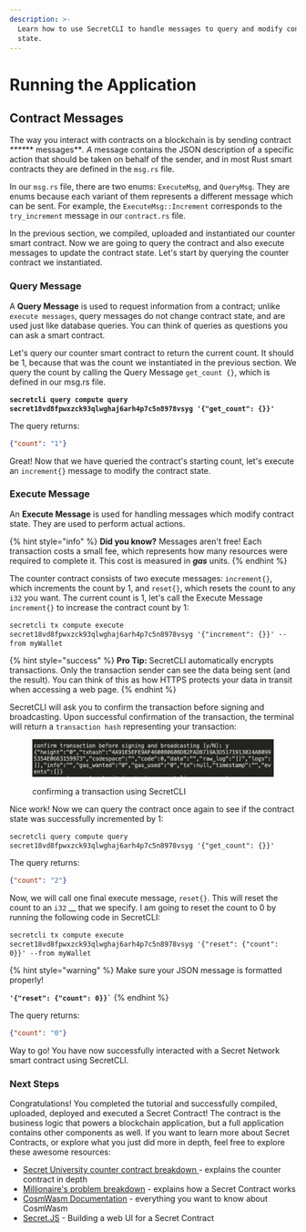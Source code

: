 ```yaml
---
description: >-
  Learn how to use SecretCLI to handle messages to query and modify contract
  state.
---
```


# Running the Application

## Contract Messages

The way you interact with contracts on a blockchain is by sending contract _****_** messages**_. A_ message contains the JSON description of a specific action that should be taken on behalf of the sender, and in most Rust smart contracts they are defined in the `msg.rs` file.&#x20;

In our `msg.rs` file,  there are two enums: `ExecuteMsg`, and `QueryMsg`. They are enums because each variant of them represents a different message which can be sent. For example, the `ExecuteMsg::Increment` corresponds to the `try_increment` message in our `contract.rs` file.

In the previous section, we compiled, uploaded and instantiated our counter smart contract. Now we are going to query the contract and also execute messages to update the contract state. Let's start by querying the counter contract we instantiated.&#x20;

### Query Message

A **Query Message** is used to request information from a contract; unlike `execute messages`, query messages do not change contract state, and are used just like database queries. You can think of queries as questions you can ask a smart contract.&#x20;

Let's query our counter smart contract to return the current count. It should be 1, because that was the count we instantiated in the previous section. We query the count by calling the Query Message `get_count {}`, which is defined in our msg.rs file.&#x20;

<pre><code><strong>secretcli query compute query secret18vd8fpwxzck93qlwghaj6arh4p7c5n8978vsyg '{"get_count": {}}'
</strong></code></pre>

The query returns:&#x20;

```json
{"count": "1"}
```

Great! Now that we have queried the contract's starting count, let's execute an `increment{}` message to modify the contract state.&#x20;

### Execute Message

An **Execute Message** is used for handling messages which modify contract state. They are used to perform actual actions.&#x20;

{% hint style="info" %}
**Did you know?** Messages aren't free! Each transaction costs a small fee, which represents how many resources were required to complete it. This cost is measured in _**gas**_ units.
{% endhint %}

The counter contract consists of two execute messages: `increment{}`, which increments the count by 1,  and `reset{}`, which resets the count to any `i32` you want. The current count is 1, let's call the Execute Message `increment{}` to increase the contract count by 1:&#x20;

```
secretcli tx compute execute secret18vd8fpwxzck93qlwghaj6arh4p7c5n8978vsyg '{"increment": {}}' --from myWallet
```

{% hint style="success" %}
**Pro Tip:** SecretCLI automatically encrypts transactions. Only the transaction sender can see the data being sent (and the result). You can think of this as how HTTPS protects your data in transit when accessing a web page.
{% endhint %}

SecretCLI will ask you to confirm the transaction before signing and broadcasting. Upon successful confirmation of the transaction, the terminal will return a `transaction hash` representing your transaction:

<figure><img src="../../.gitbook/assets/LocalSecret - transaction hash.png" alt=""><figcaption><p>confirming a transaction using SecretCLI</p></figcaption></figure>

Nice work! Now we can query the contract once again to see if the contract state was successfully incremented by 1:&#x20;

```
secretcli query compute query secret18vd8fpwxzck93qlwghaj6arh4p7c5n8978vsyg '{"get_count": {}}'
```

The query returns:&#x20;

```json
{"count": "2"}
```

Now, we will call one final execute message, `reset{}`. This will reset the count to an `i32` __ that we specify. I am going to reset the count to 0 by running the following code in SecretCLI:&#x20;

```
secretcli tx compute execute secret18vd8fpwxzck93qlwghaj6arh4p7c5n8978vsyg '{"reset": {"count": 0}}' --from myWallet
```

{% hint style="warning" %}
Make sure your JSON message is formatted properly!

**`` '{"reset": {"count": 0}}` ``**
{% endhint %}

The query returns:&#x20;

```json
{"count": "0"}
```

Way to go! You have now successfully interacted with a Secret Network smart contract using SecretCLI.&#x20;

### Next Steps

Congratulations! You completed the tutorial and successfully compiled, uploaded, deployed and executed a Secret Contract! The contract is the business logic that powers a blockchain application, but a full application contains other components as well. If you want to learn more about Secret Contracts, or explore what you just did more in depth, feel free to explore these awesome resources:

* [Secret University counter contract breakdown ](https://github.com/secretuniversity/secret-counter-vuejs-box/blob/main/app/tutorial/guide.md)- explains the counter contract in depth
* [Millionaire's problem breakdown](https://docs.scrt.network/secret-network-documentation/development/secret-by-example/millionaires-problem) - explains how a Secret Contract works
* [CosmWasm Documentation](https://book.cosmwasm.com/) - everything you want to know about CosmWasm
* [Secret.JS](https://docs.scrt.network/secret-network-documentation/development/secretjs/templates) - Building a web UI for a Secret Contract
